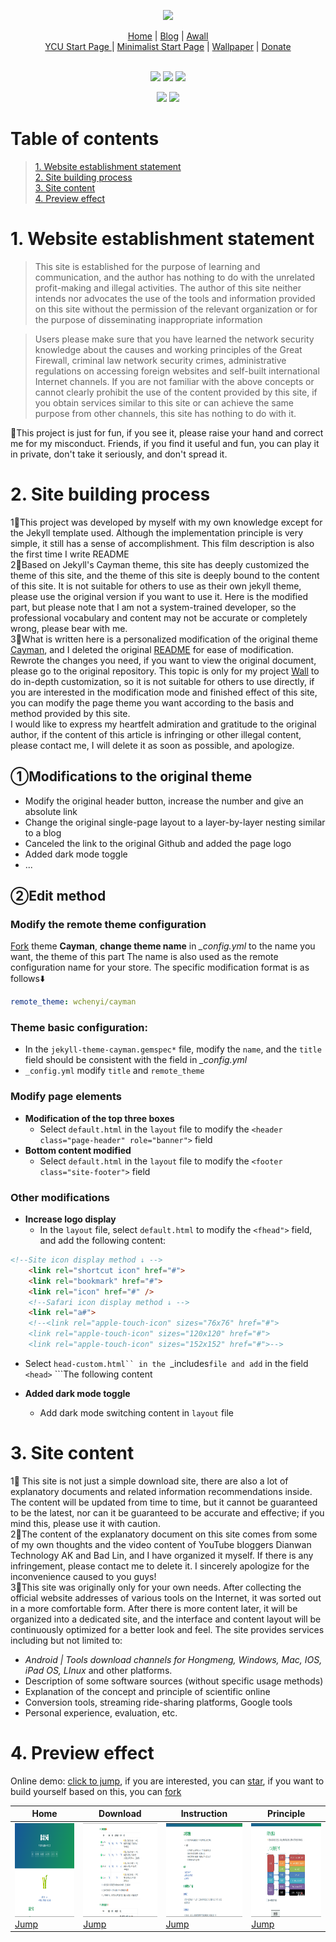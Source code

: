 <!-- logo -->
<p align="center">
    <a href="https://wangcy.tk" alt="Wangcy Logo">
    <img src="https://www.notion.so/image/https%3A%2F%2Fs3-us-west-2.amazonaws.com%2Fsecure.notion-static.com%2F9896bb2e-d7f9-41ac-a4e6-5f9ac2d2f652%2FWCY%E7%9A%84%E4%B8%AA%E4%BA%BAlogo.png?table=block&id=e714d3e8-f158-486c-87e0-baa42b87f805" height="173"/></a>
</p>

<!--个人项目跳转页-->
<div align="center">
    <a href="https://wangcy.tk">Home</a> |
    <a href="https://blog.wangcy.cf/">Blog</a> |
    <a href="https://wangcy.tk/wall">Awall</a> <br>
    <a href="https://ycu.wangcy.cf">YCU Start Page </a> |
    <a href="https://sou.wangcy.tk">Minimalist Start Page</a> |
    <a href="https://wangcy.tk/Wallpaper">Wallpaper</a> |
    <a href="https://donate.wangcy.tk">Donate</a> 
</div>

<!--语言标识-->
<br>
<p align="center">
    <img src="https://img.shields.io/badge/Language%20-HTML-blue">
    <img src="https://img.shields.io/badge/Language%20-MarkDown-green">
    <a href="https://github.com/pages-themes/cayman" ><img src="https://img.shields.io/badge/theme-Jekyll-red"></a>
</p>

<!--语言切换-->
<p align="center">
    <a href="https://wangcy.tk/wall/CHN"><img src="https://img.shields.io/badge/%E8%AF%AD%E8%A8%80-%E4%B8%AD%E6%96%87-brightgreen"></a>
    <a href="http://wangcy.tk/wall/Eng"><img src="https://img.shields.io/badge/Language-English-brightgreen"></a>
</p>    

# Table of contents
> [1. Website establishment statement](#1-website-establishment-statement)<br>
> [2. Site building process](#2-site-building-process)<br>
> [3. Site content](#3-site-content)<br>
> [4. Preview effect](#4-preview-effect)

# 1. Website establishment statement

> This site is established for the purpose of learning and communication, and the author has nothing to do with the unrelated profit-making and illegal activities. The author of this site neither intends nor advocates the use of the tools and information provided on this site without the permission of the relevant organization or for the purpose of disseminating inappropriate information<br>

> Users please make sure that you have learned the network security knowledge about the causes and working principles of the Great Firewall, criminal law network security crimes, administrative regulations on accessing foreign websites and self-built international Internet channels. If you are not familiar with the above concepts or cannot clearly prohibit the use of the content provided by this site, if you obtain services similar to this site or can achieve the same purpose from other channels, this site has nothing to do with it.<br>

🤣This project is just for fun, if you see it, please raise your hand and correct me for my misconduct. Friends, if you find it useful and fun, you can play it in private, don't take it seriously, and don't spread it.

# 2. Site building process
1⃣️This project was developed by myself with my own knowledge except for the Jekyll template used. Although the implementation principle is very simple, it still has a sense of accomplishment. This film description is also the first time I write README<br>
2⃣️Based on Jekyll's Cayman theme, this site has deeply customized the theme of this site, and the theme of this site is deeply bound to the content of this site. It is not suitable for others to use as their own jekyll theme, please use the original version if you want to use it. Here is the modified part, but please note that I am not a system-trained developer, so the professional vocabulary and content may not be accurate or completely wrong, please bear with me. <br>
3⃣️What is written here is a personalized modification of the original theme [Cayman](https://github.com/pages-themes/cayman), and I deleted the original [README](https://github.com/pages-themes/cayman#readme) for ease of modification. Rewrote the changes you need, if you want to view the original document, please go to the original repository. This topic is only for my project [Wall](https://wangct.tk/wall) to do in-depth customization, so it is not suitable for others to use directly, if you are interested in the modification mode and finished effect of this site, you can modify the page theme you want according to the basis and method provided by this site. <br>
I would like to express my heartfelt admiration and gratitude to the original author, if the content of this article is infringing or other illegal content, please contact me, I will delete it as soon as possible, and apologize.

## ①Modifications to the original theme
        
- Modify the original header button, increase the number and give an absolute link<br>
- Change the original single-page layout to a layer-by-layer nesting similar to a blog<br>
- Canceled the link to the original Github and added the page logo<br>
- Added dark mode toggle<br>
- ...
 
## ②Edit method

### Modify the remote theme configuration
    
[Fork](https://github.com/pages-themes/cayman) theme **Cayman**, **change theme name** in *_config.yml* to the name you want, the theme of this part The name is also used as the remote configuration name for your store. The specific modification format is as follows⬇️
    
```yaml
remote_theme: wchenyi/cayman
 ```
 
 ### Theme basic configuration:
    
- In the ```jekyll-theme-cayman.gemspec*``` file, modify the ```name```, and the ```title``` field should be consistent with the field in *_config.yml*
- ```_config.yml``` modify ```title``` and ```remote_theme```

### Modify page elements
    
- **Modification of the top three boxes**
  - Select ```default.html``` in the ```layout``` file to modify the ```<header class="page-header" role="banner">``` field
- **Bottom content modified**
  - Select ```default.html``` in the ```layout``` file to modify the ```<footer class="site-footer">``` field

### Other modifications
    
- **Increase logo display**
  - In the ```layout``` file, select ```default.html``` to modify the ```<fhead">``` field, and add the following content:
```html
<!--Site icon display method ↓ -->
    <link rel="shortcut icon" href="#">
    <link rel="bookmark" href="#">
    <link rel="icon" href="#" />
    <!--Safari icon display method ↓ -->
    <link rel="a#">
    <!--<link rel="apple-touch-icon" sizes="76x76" href="#">
    <link rel="apple-touch-icon" sizes="120x120" href="#">
    <link rel="apple-touch-icon" sizes="152x152" href="#">-->
```
  - Select ```head-custom.html`` in the ```_includes``` file and add ``` in the field ```<head>```<!-- You can set your favicon here --> ```The following content

- **Added dark mode toggle**

  - Add dark mode switching content in ```layout``` file
    
# 3. Site content
1⃣️ This site is not just a simple download site, there are also a lot of explanatory documents and related information recommendations inside. The content will be updated from time to time, but it cannot be guaranteed to be the latest, nor can it be guaranteed to be accurate and effective; if you mind this, please use it with caution.<br>
2⃣️The content of the explanatory document on this site comes from some of my own thoughts and the video content of YouTube bloggers Dianwan Technology AK and Bad Lin, and I have organized it myself. If there is any infringement, please contact me to delete it. I sincerely apologize for the inconvenience caused to you guys!<br>
3⃣️This site was originally only for your own needs. After collecting the official website addresses of various tools on the Internet, it was sorted out in a more comfortable form. After there is more content later, it will be organized into a dedicated site, and the interface and content layout will be continuously optimized for a better look and feel. The site provides services including but not limited to:<br>

- *Android | Tools download channels for Hongmeng, Windows, Mac, IOS, iPad OS, LInux* and other platforms.
- Description of some software sources (without specific usage methods)
- Explanation of the concept and principle of scientific online
- Conversion tools, streaming ride-sharing platforms, Google tools
- Personal experience, evaluation, etc.

# 4. Preview effect
Online demo: [click to jump](https://wangcy.tk/wall), if you are interested, you can [star](https://github.com/login?return_to=%2Fwchenyi%2Fwall), if you want to build yourself based on this, you can [fork](https://github.com/login?return_to=%2Fwchenyi%2Fwall)

| Home | Download | Instruction | Principle |
|--|--|--|--|
| <img src='./shortcuts/主页.png' height='150'/> [Jump](http://wangcy.tk/wall/)  | <img src='./shortcuts/软件下载.png' height='150'/> [Jump](http://wangcy.tk/wall/assets/Android) | <img src='./shortcuts/说明文档.png' height='150'/> [Jump](http://wangcy.tk/wall/assets/doc) | <img src='./shortcuts/原理内容.png' height='150'/> [Jump](http://wangcy.tk/wall/Awall/%E7%BD%91%E7%BB%9C%E7%9A%84%E6%A6%82%E5%BF%B5) |
